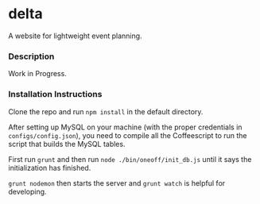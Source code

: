 delta
=============

A website for lightweight event planning.

### Description

Work in Progress.

### Installation Instructions

Clone the repo and run `npm install` in the default directory.

After setting up MySQL on your machine (with the proper credentials in `configs/config.json`),
you need to compile all the Coffeescript to run the script that builds the MySQL tables.

First run `grunt` and then run `node ./bin/oneoff/init_db.js` until it says the initialization has finished.

`grunt nodemon` then starts the server and `grunt watch` is helpful for developing.
